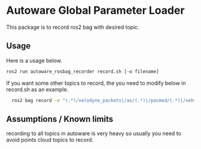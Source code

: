 # Autoware Global Parameter Loader

This package is to record ros2 bag with desired topic.

## Usage

Here is a usage below.

```sh
ros2 run autoware_rosbag_recorder record.sh [-o filename]
```

If you want some other topics to record, the you need to modify below in record.sh as an example.

```sh
  ros2 bag record -e "(.*)/velodyne_packets|/as/(.*)|/pacmod/(.*)|/vehicle/(.*)|/sensing/imu/(.*)|/sensing/gnss/(.*)|/sensing/camera/(.*)/camera_info|/sensing/camera/(.*)/compressed|/perception/object_recognition/detection/rois(.)|/perception/object_recognition/objects" -o "$OPTARG";
```

## Assumptions / Known limits

recording to all topics in autoware is very heavy so usually you need to avoid points cloud topics to record.
